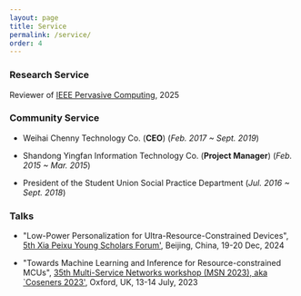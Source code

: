 ```yaml
---
layout: page
title: Service
permalink: /service/
order: 4
---
```


### Research Service
Reviewer of [IEEE Pervasive Computing](https://ieeexplore.ieee.org/xpl/RecentIssue.jsp?punumber=7756), 2025


<!-- * Publication/Video Chair and TPC in [MobiSys 2021 Workshop - Security and Privacy for Mobile AI](https://maisp.gitlab.io/)
* Reviewer of [ACM Transactions on Internet of Things](https://dl.acm.org/journal/tiot), 2021
* PC Member in [ICLR 2021 Workshop-Distributed and Private Machine Learning](https://dp-ml.github.io/2021-workshop-ICLR/)
* Shadow PC in [IEEE S&P 2021](http://www.ieee-security.org/TC/SP2021/cfpapers.html)
* Shadow PC in [EuroSys 2021](https://2021.eurosys.org/)
* Reviewer of [Human Factor](https://uk.sagepub.com/en-gb/eur/journal/human-factors), 2019
* Reviewer of [IEEE Access](https://ieeeaccess.ieee.org/), 2018-2020
* Assistant of Chair, [HCI Internatinal 2017](http://2017.hci.international/) - ITAP, Springer
* Assistant of Chair, [HCI Internatinal 2016](http://2016.hci.international/) - ITAP, Springer -->

### Community Service
<!-- * Lab leader and GTA of Sensing and IoT course at [Dyson School of Design Engineering](http://www.imperial.ac.uk/design-engineering/), Imperial College London
(*Sept. 2018 ~ Dec. 2022*)

* General Teaching Space Helper at [Dyson School of Design Engineering](http://www.imperial.ac.uk/design-engineering/) (**GTA**)
(*Sept. 2018 ~ Sept. 2019*) -->


* Weihai Chenny Technology Co. (**CEO**)
(*Feb. 2017 ~ Sept. 2019*)

* Shandong Yingfan Information Technology Co. (**Project Manager**)
(*Feb. 2015 ~ Mar. 2015*)

* President of the Student Union Social Practice Department
(*Jul. 2016 ~ Sept. 2018*)

### Talks

* "Low-Power Personalization for Ultra-Resource-Constrained Devices", [5th Xia Peixu Young Scholars Forum'](https://www.ict.ac.cn/xwgg/tzgg/202411/t20241120_7443477.html), Beijing, China, 19-20 Dec, 2024

* "Towards Machine Learning and Inference for Resource-constrained MCUs", [35th Multi-Service Networks workshop (MSN 2023), aka `Coseners 2023'](https://coseners.net/history/previous/coseners-2023/), Oxford, UK, 13-14 July, 2023

<!-- * "Privacy-preserving Federated Learning with Trusted Execution Environments", [Federated Learning One World (FLOW) Seminar](https://sites.google.com/view/one-world-seminar-series-flow/home), Jan. 2022

* "Privacy-preserving Machine Learning with Trusted Execution Environments", Arm Research - System, Cambridge, UK, Jul. 2021

* "On-device Machine Learning with Trusted Environments", [AI in Constrained Environments](https://www.turing.ac.uk/research/interest-groups/ai-resource-and-data-constrained-environments), The Alan Turing Institute, UK, May 2021

* "Privacy-preserving Federated Learning with TEE", Telefónica Research, Spain, Jan. 2021

* "Model Privacy Protection at the Edge", NetSys Lab, Department of Computer Science, Stony Brook University, USA, Sept. 2020 -->